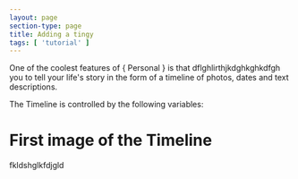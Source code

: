 ```yaml
---
layout: page
section-type: page
title: Adding a tingy
tags: [ 'tutorial' ]
---
```

One of the coolest features of { Personal } is that dflghlirthjkdghkghkdfgh you to tell your life's story in
the form of a timeline of photos, dates and text descriptions.

The Timeline is controlled by the following variables:

# First image of the Timeline

fkldshglkfdjgld